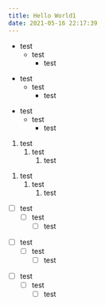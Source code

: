 ```yaml
---
title: Hello World1
date: 2021-05-16 22:17:39
---
```


* test
    * test
        * test

+ test
    + test
        + test

- test
    - test
      - test

1. test
    1. test
        1. test

1) test
    1) test
        1) test

* [ ] test
    * [ ] test
        * [ ] test

+ [ ] test
    + [ ] test
        + [ ] test

- [ ] test
    - [ ] test
        - [ ] test
